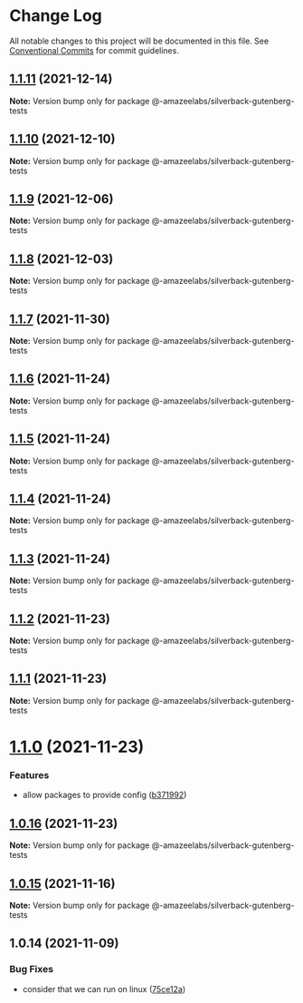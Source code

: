 # Change Log

All notable changes to this project will be documented in this file.
See [Conventional Commits](https://conventionalcommits.org) for commit guidelines.

## [1.1.11](https://github.com/AmazeeLabs/silverback-mono/compare/@-amazeelabs/silverback-gutenberg-tests@1.1.10...@-amazeelabs/silverback-gutenberg-tests@1.1.11) (2021-12-14)

**Note:** Version bump only for package @-amazeelabs/silverback-gutenberg-tests





## [1.1.10](https://github.com/AmazeeLabs/silverback-mono/compare/@-amazeelabs/silverback-gutenberg-tests@1.1.9...@-amazeelabs/silverback-gutenberg-tests@1.1.10) (2021-12-10)

**Note:** Version bump only for package @-amazeelabs/silverback-gutenberg-tests





## [1.1.9](https://github.com/AmazeeLabs/silverback-mono/compare/@-amazeelabs/silverback-gutenberg-tests@1.1.8...@-amazeelabs/silverback-gutenberg-tests@1.1.9) (2021-12-06)

**Note:** Version bump only for package @-amazeelabs/silverback-gutenberg-tests





## [1.1.8](https://github.com/AmazeeLabs/silverback-mono/compare/@-amazeelabs/silverback-gutenberg-tests@1.1.7...@-amazeelabs/silverback-gutenberg-tests@1.1.8) (2021-12-03)

**Note:** Version bump only for package @-amazeelabs/silverback-gutenberg-tests





## [1.1.7](https://github.com/AmazeeLabs/silverback-mono/compare/@-amazeelabs/silverback-gutenberg-tests@1.1.6...@-amazeelabs/silverback-gutenberg-tests@1.1.7) (2021-11-30)

**Note:** Version bump only for package @-amazeelabs/silverback-gutenberg-tests





## [1.1.6](https://github.com/AmazeeLabs/silverback-mono/compare/@-amazeelabs/silverback-gutenberg-tests@1.1.5...@-amazeelabs/silverback-gutenberg-tests@1.1.6) (2021-11-24)

**Note:** Version bump only for package @-amazeelabs/silverback-gutenberg-tests





## [1.1.5](https://github.com/AmazeeLabs/silverback-mono/compare/@-amazeelabs/silverback-gutenberg-tests@1.1.4...@-amazeelabs/silverback-gutenberg-tests@1.1.5) (2021-11-24)

**Note:** Version bump only for package @-amazeelabs/silverback-gutenberg-tests





## [1.1.4](https://github.com/AmazeeLabs/silverback-mono/compare/@-amazeelabs/silverback-gutenberg-tests@1.1.3...@-amazeelabs/silverback-gutenberg-tests@1.1.4) (2021-11-24)

**Note:** Version bump only for package @-amazeelabs/silverback-gutenberg-tests





## [1.1.3](https://github.com/AmazeeLabs/silverback-mono/compare/@-amazeelabs/silverback-gutenberg-tests@1.1.2...@-amazeelabs/silverback-gutenberg-tests@1.1.3) (2021-11-24)

**Note:** Version bump only for package @-amazeelabs/silverback-gutenberg-tests





## [1.1.2](https://github.com/AmazeeLabs/silverback-mono/compare/@-amazeelabs/silverback-gutenberg-tests@1.1.1...@-amazeelabs/silverback-gutenberg-tests@1.1.2) (2021-11-23)

**Note:** Version bump only for package @-amazeelabs/silverback-gutenberg-tests





## [1.1.1](https://github.com/AmazeeLabs/silverback-mono/compare/@-amazeelabs/silverback-gutenberg-tests@1.1.0...@-amazeelabs/silverback-gutenberg-tests@1.1.1) (2021-11-23)

**Note:** Version bump only for package @-amazeelabs/silverback-gutenberg-tests





# [1.1.0](https://github.com/AmazeeLabs/silverback-mono/compare/@-amazeelabs/silverback-gutenberg-tests@1.0.16...@-amazeelabs/silverback-gutenberg-tests@1.1.0) (2021-11-23)


### Features

* allow packages to provide config ([b371992](https://github.com/AmazeeLabs/silverback-mono/commit/b371992d2c216b30664310c7cc3569b6b90b69fd))





## [1.0.16](https://github.com/AmazeeLabs/silverback-mono/compare/@-amazeelabs/silverback-gutenberg-tests@1.0.15...@-amazeelabs/silverback-gutenberg-tests@1.0.16) (2021-11-23)

**Note:** Version bump only for package @-amazeelabs/silverback-gutenberg-tests





## [1.0.15](https://github.com/AmazeeLabs/silverback-mono/compare/@-amazeelabs/silverback-gutenberg-tests@1.0.14...@-amazeelabs/silverback-gutenberg-tests@1.0.15) (2021-11-16)

**Note:** Version bump only for package @-amazeelabs/silverback-gutenberg-tests





## 1.0.14 (2021-11-09)


### Bug Fixes

* consider that we can run on linux ([75ce12a](https://github.com/AmazeeLabs/silverback-mono/commit/75ce12a549e6edf35fcbb2ec9f40bafd9025b1aa))
